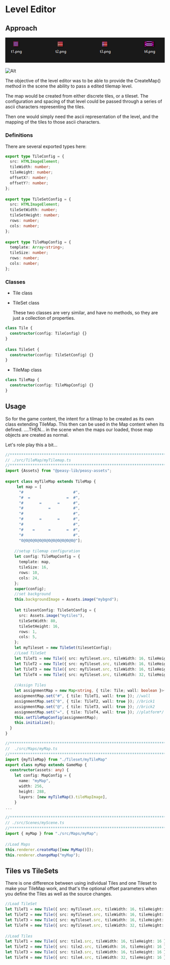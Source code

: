 # Level Editor

## Approach

<img src="tiles.png" width="550">

![Alt](/tilemap.png "TileMap")

The objective of the level editor was to be able to provide the CreateMap() method in the scene the ability to pass a edited tilemap level.

The map would be created from either discrete tiles, or a tileset. The configuration and spacing of that level could be passed through a series of ascii characters representing the tiles.

Then one would simply need the ascii representation of the level, and the mapping of the tiles to those ascii characters.

### Definitions

There are several exported types here:

```ts
export type TileConfig = {
  src: HTMLImageElement;
  tileWidth: number;
  tileHeight: number;
  offsetX?: number;
  offsetY?: number;
};

export type TileSetConfig = {
  src: HTMLImageElement;
  tileSetWidth: number;
  tileSetHeight: number;
  rows: number;
  cols: number;
};

export type TileMapConfig = {
  template: Array<string>;
  tileSize: number;
  rows: number;
  cols: number;
};
```

### Classes

- Tile class
- TileSet class

  These two classes are very similar, and have no methods, so they are just a collection of properties.

```ts
class Tile {
  constructor(config: TileConfig) {}
}

class TileSet {
  constructor(config: TileSetConfig) {}
}
```

- TileMap class

```ts
class TileMap {
  constructor(config: TileMapConfig) {}
}
```

## Usage

So for the game content, the intent for a tilmap to be created as its own class extending TileMap. This then can be used in the Map content when its defined.
....THEN... in the scene when the maps our loaded, those map objects are created as normal.

Let's role play this a bit...

```ts
//****************************************************************************************
// ./src/TileMap/myTilemap.ts
//****************************************************************************************
import {Assets} from "@peasy-lib/peasy-assets";

export class myTileMap extends TileMap {
     let map = [
      "#                      #",
      "#  =                =  #",
      "#       =       =      #",
      "#           =          #",
      "#                      #",
      "#       =       =      #",
      "#                      #",
      "#    =      =       =  #",
      "#                      #",
      "0@0@0@0@0@0@0@0@0@0@0@0@"];

    //setup tilemap configuration
    let config: TileMapConfig = {
      template: map,
      tileSize: 16,
      rows: 10,
      cols: 24,
    };
    super(config);
    //set background
    this.backgroundImage = Assets.image("mybgnd");

    let tilesetConfig: TileSetConfig = {
      src: Assets.image("mytiles"),
      tileSetWidth: 80,
      tileSetHeight: 16,
      rows: 1,
      cols: 5,
    };
    let myTileset = new TileSet(tilesetConfig);
    //Load TileSet
    let TileT1 = new Tile({ src: myTileset.src, tileWidth: 16, tileHeight: 16, offsetX: 0, offsetY: 0 });
    let TileT2 = new Tile({ src: myTileset.src, tileWidth: 16, tileHeight: 16, offsetX: 16, offsetY: 0 });
    let TileT3 = new Tile({ src: myTileset.src, tileWidth: 16, tileHeight: 16, offsetX: 32, offsetY: 0 });
    let TileT4 = new Tile({ src: myTileset.src, tileWidth: 32, tileHeight: 16, offsetX: 48, offsetY: 0 });

    //Assign Tiles
    let assignmentMap = new Map<string, { tile: Tile; wall: boolean }>();
    assignmentMap.set("#", { tile: TileT1, wall: true }); //wall
    assignmentMap.set("0", { tile: TileT2, wall: true }); //brick1
    assignmentMap.set("@", { tile: TileT3, wall: true }); //brick2
    assignmentMap.set("=", { tile: TileT4, wall: true }); //platform*/
    this.setTileMapConfig(assignmentMap);
    this.initialize();
  }
}
```

```ts
//****************************************************************************************
//  ./src/Maps/myMap.ts
//****************************************************************************************
import {myTileMap} from "./Tileset/myTileMap"
export class myMap extends GameMap {
  constructor(assets: any) {
    let config: MapConfig = {
      name: "myMap",
      width: 256,
      height: 288,
      layers: [new myTileMap().tileMapImage],
    }
...
```

```ts
//****************************************************************************************
// ./src/Scenes/myScene.ts
//****************************************************************************************
import { myMap } from "./src/Maps/myMap";

//Load Maps
this.renderer.createMap([new MyMap()]);
this.renderer.changeMap("myMap");
```

## Tiles vs TileSets

There is one difference between using individual Tiles and one Tileset to make your TileMap work, and that's the optional offset parameters when you define the Tiles as well as the source changes.

```ts
//Load TileSet
let TileT1 = new Tile({ src: myTileset.src, tileWidth: 16, tileHeight: 16, offsetX: 0, offsetY: 0 });
let TileT2 = new Tile({ src: myTileset.src, tileWidth: 16, tileHeight: 16, offsetX: 16, offsetY: 0 });
let TileT3 = new Tile({ src: myTileset.src, tileWidth: 16, tileHeight: 16, offsetX: 32, offsetY: 0 });
let TileT4 = new Tile({ src: myTileset.src, tileWidth: 32, tileHeight: 16, offsetX: 48, offsetY: 0 });

//Load Tiles
let TileT1 = new Tile({ src: tile1.src, tileWidth: 16, tileHeight: 16 });
let TileT2 = new Tile({ src: tile2.src, tileWidth: 16, tileHeight: 16 });
let TileT3 = new Tile({ src: tile3.src, tileWidth: 16, tileHeight: 16 });
let TileT4 = new Tile({ src: tile4.src, tileWidth: 32, tileHeight: 16 });
```
